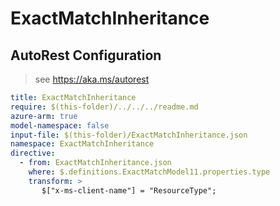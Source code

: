 # ExactMatchInheritance

## AutoRest Configuration

> see https://aka.ms/autorest

``` yaml
title: ExactMatchInheritance
require: $(this-folder)/../../../readme.md
azure-arm: true
model-namespace: false
input-file: $(this-folder)/ExactMatchInheritance.json
namespace: ExactMatchInheritance
directive:
  - from: ExactMatchInheritance.json
    where: $.definitions.ExactMatchModel11.properties.type
    transform: >
       $["x-ms-client-name"] = "ResourceType";
```
